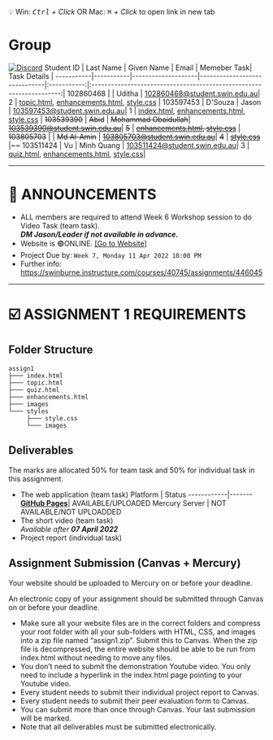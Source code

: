 💡 Win: _<kbd>Ctrl</kbd> + Click_ OR Mac: _<kbd>⌘</kbd> + Click_ to open link in new tab

# Group
[![Discord](https://img.shields.io/discord/948753419487834152?label=Assignment%201&logo=Discord&style=for-the-badge)](https://discord.com/channels/948753419487834152)
Student ID | Last Name | Given Name         | Email                        | Memeber Task| Task Details                                                         |
-----------|-----------|--------------------|------------------------------|:-----------:|:--------------------------------------------------------------------:|
102860468  |		   |	Uditha	         | 102860468@student.swin.edu.au| 2           | [topic.html](assign1/topic.html), [enhancements.html](assign1/enhancements.html), [style.css](assign1/styles/style.css)                                    | 
103597453  | D'Souza   |	Jason	         | 103597453@student.swin.edu.au| 1	         | [index.html](assign1/index.html), [enhancements.html](assign1/enhancements.html), [style.css](assign1/styles/style.css)                                     | 
~~103539390~~  | ~~Abid~~	   | ~~Mohammad Obaidullah~~| ~~103539390@student.swin.edu.au~~| ~~5~~	         | ~~[enhancements.html](assign1/enhancements.html), [style.css](assign1/styles/style.css)~~                                                                                                                                      | 
~~103805703~~  |		   | ~~Md Al-Amin~~	    | ~~103805703@student.swin.edu.au~~| ~~4~~           | ~~[style.css](assign1/styles/style.css)~~                                |~~ 
103511424	 | Vu	   | Minh Quang	    | 103511424@student.swin.edu.au| 3	         | [quiz.html](assign1/quiz.html), [enhancements.html](assign1/enhancements.html), [style.css](assign1/styles/style.css)| 

-----
# 📣 ANNOUNCEMENTS
- ALL members are required to attend Week 6 Workshop session to do Video Task (team task).   
  _**DM Jason/Leader if not available in advance.**_
- Website is 🟢ONLINE. [[Go to Website]](https://quang103511424.github.io/COS100026-CTIP-Assignment_1/assign1/index.html)
- Project Due by: `Week 7, Monday 11 Apr 2022 10:00 PM`  
- Further info: https://swinburne.instructure.com/courses/40745/assignments/446045
-----
# ☑️ ASSIGNMENT 1 REQUIREMENTS

## Folder Structure  

```
assign1
├─── index.html  
├─── topic.html  
├─── quiz.html  
├─── enhancements.html  
├─── images  
└─── styles  
     ├─── style.css  
     └─── images
```

## Deliverables    
 
The marks are allocated 50% for team task and 50% for individual task in this assignment.  

* The web application (team task)
  Platform    | Status
  ------------|-------
  [**GitHub Pages**](https://quang103511424.github.io/COS100026-CTIP-Assignment_1/assign1/index.html)| AVAILABLE/UPLOADED
  Mercury Server | NOT AVAILABLE/NOT UPLOADDED
*  The short video (team task)  
  _Available after **07 April 2022**_ 
*  Project report (individual task)    
 
## Assignment Submission (Canvas + Mercury) 
 
Your website should be uploaded to Mercury on or before your deadline.   
  
An electronic copy of your assignment should be submitted through Canvas on or before your deadline.  

*  Make sure all your website files are in the correct folders and compress your root folder with all your sub-folders with HTML, CSS, and images into a zip file named “assign1.zip”. Submit this to Canvas. When the zip file is decompressed, the entire website should be able to be run from index.html without needing to move any files. 
* You don’t need to submit the demonstration Youtube video. You only need to include a hyperlink in the index.html page pointing to your Youtube video.  
*  Every student needs to submit their individual project report to Canvas. 
*  Every student needs to submit their peer evaluation form to Canvas. 
*  You can submit more than once through Canvas. Your last submission will be marked.  
*  Note that all deliverables must be submitted electronically.  
